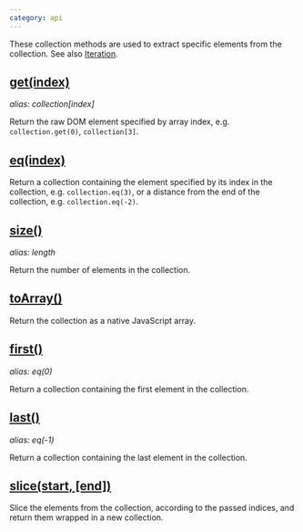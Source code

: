 ```yaml
---
category: api
---
```


These collection methods are used to extract specific elements from the collection. See also [Iteration](/api/#iteration).

## [get(index)](/api/get/)
_alias: collection\[index\]_

Return the raw DOM element specified by array index, e.g. `collection.get(0)`, `collection[3]`.

## [eq(index)](/api/eq/)

Return a collection containing the element specified by its index in the collection, e.g. `collection.eq(3)`, or a distance from the end of the collection, e.g. `collection.eq(-2)`.

## [size()](/api/size/)
_alias: length_

Return the number of elements in the collection.

## [toArray()](/api/toArray/)

Return the collection as a native JavaScript array.

## [first()](/api/first/)
_alias: eq(0)_

Return a collection containing the first element in the collection.

## [last()](/api/last/)
_alias: eq(-1)_

Return a collection containing the last element in the collection.

## [slice(start, \[end\])](/api/slice/)

Slice the elements from the collection, according to the passed indices, and return them wrapped in a new collection.

